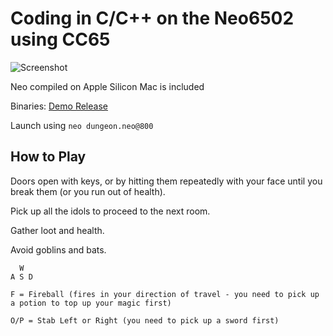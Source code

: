 # Coding in C/C++ on the Neo6502 using CC65 

![Screenshot](https://github.com/omiq/neo6502-c/assets/3143825/1d1270c2-c8ef-480f-86c4-b6b1fb82e77e)


Neo compiled on Apple Silicon Mac is included

Binaries: [Demo Release](https://github.com/omiq/neo6502-c/releases/tag/Demo)

Launch using ```neo dungeon.neo@800```


## How to Play

Doors open with keys, or by hitting them repeatedly with your face until you break them (or you run out of health).

Pick up all the idols to proceed to the next room.

Gather loot and health.

Avoid goblins and bats.

```
  W
A S D

F = Fireball (fires in your direction of travel - you need to pick up a potion to top up your magic first)

O/P = Stab Left or Right (you need to pick up a sword first)
```
